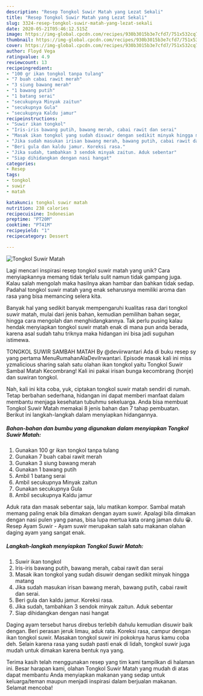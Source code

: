 ```yaml
---
description: "Resep Tongkol Suwir Matah yang Lezat Sekali"
title: "Resep Tongkol Suwir Matah yang Lezat Sekali"
slug: 3324-resep-tongkol-suwir-matah-yang-lezat-sekali
date: 2020-05-21T05:46:12.515Z
image: https://img-global.cpcdn.com/recipes/930b3015b3e7cfd7/751x532cq70/tongkol-suwir-matah-foto-resep-utama.jpg
thumbnail: https://img-global.cpcdn.com/recipes/930b3015b3e7cfd7/751x532cq70/tongkol-suwir-matah-foto-resep-utama.jpg
cover: https://img-global.cpcdn.com/recipes/930b3015b3e7cfd7/751x532cq70/tongkol-suwir-matah-foto-resep-utama.jpg
author: Floyd Vega
ratingvalue: 4.9
reviewcount: 13
recipeingredient:
- "100 gr ikan tongkol tanpa tulang"
- "7 buah cabai rawit merah"
- "3 siung bawang merah"
- "1 bawang putih"
- "1 batang serai"
- "secukupnya Minyak zaitun"
- "secukupnya Gula"
- "secukupnya Kaldu jamur"
recipeinstructions:
- "Suwir ikan tongkol"
- "Iris-iris bawang putih, bawang merah, cabai rawit dan serai"
- "Masak ikan tongkol yang sudah disuwir dengan sedikit minyak hingga matang"
- "Jika sudah masukan irisan bawang merah, bawang putih, cabai rawit dan serai."
- "Beri gula dan kaldu jamur. Koreksi rasa."
- "Jika sudah, tambahkan 3 sendok minyak zaitun. Aduk sebentar"
- "Siap dihidangkan dengan nasi hangat"
categories:
- Resep
tags:
- tongkol
- suwir
- matah

katakunci: tongkol suwir matah 
nutrition: 238 calories
recipecuisine: Indonesian
preptime: "PT20M"
cooktime: "PT41M"
recipeyield: "1"
recipecategory: Dessert

---
```



![Tongkol Suwir Matah](https://img-global.cpcdn.com/recipes/930b3015b3e7cfd7/751x532cq70/tongkol-suwir-matah-foto-resep-utama.jpg)

Lagi mencari inspirasi resep tongkol suwir matah yang unik? Cara menyiapkannya memang tidak terlalu sulit namun tidak gampang juga. Kalau salah mengolah maka hasilnya akan hambar dan bahkan tidak sedap. Padahal tongkol suwir matah yang enak seharusnya memiliki aroma dan rasa yang bisa memancing selera kita.

Banyak hal yang sedikit banyak mempengaruhi kualitas rasa dari tongkol suwir matah, mulai dari jenis bahan, kemudian pemilihan bahan segar, hingga cara mengolah dan menghidangkannya. Tak perlu pusing kalau hendak menyiapkan tongkol suwir matah enak di mana pun anda berada, karena asal sudah tahu triknya maka hidangan ini bisa jadi suguhan istimewa.

TONGKOL SUWIR SAMBAH MATAH By @deviirwantari Ada di buku resep sy yang pertama MenuRumahanAlaDeviIrwantari. Episode masak kali ini miss yzmalicious sharing salah satu olahan ikan tongkol yaitu Tongkol Suwir Sambal Matah Kecombrang! Kali ini pakai irisan bunga kecombrang (honje) dan suwiran tongkol.


Nah, kali ini kita coba, yuk, ciptakan tongkol suwir matah sendiri di rumah. Tetap berbahan sederhana, hidangan ini dapat memberi manfaat dalam membantu menjaga kesehatan tubuhmu sekeluarga. Anda bisa membuat Tongkol Suwir Matah memakai 8 jenis bahan dan 7 tahap pembuatan. Berikut ini langkah-langkah dalam menyiapkan hidangannya.

<!--inarticleads1-->

##### Bahan-bahan dan bumbu yang digunakan dalam menyiapkan Tongkol Suwir Matah:

1. Gunakan 100 gr ikan tongkol tanpa tulang
1. Gunakan 7 buah cabai rawit merah
1. Gunakan 3 siung bawang merah
1. Gunakan 1 bawang putih
1. Ambil 1 batang serai
1. Ambil secukupnya Minyak zaitun
1. Gunakan secukupnya Gula
1. Ambil secukupnya Kaldu jamur


Aduk rata dan masak sebentar saja, lalu matikan kompor. Sambal matah memang paling enak bila dimakan dengan ayam suwir. Apalagi bila dimakan dengan nasi pulen yang panas, bisa lupa mertua kata orang jaman dulu 😀. Resep Ayam Suwir - Ayam suwir merupakan salah satu makanan olahan daging ayam yang sangat enak. 

<!--inarticleads2-->

##### Langkah-langkah menyiapkan Tongkol Suwir Matah:

1. Suwir ikan tongkol
1. Iris-iris bawang putih, bawang merah, cabai rawit dan serai
1. Masak ikan tongkol yang sudah disuwir dengan sedikit minyak hingga matang
1. Jika sudah masukan irisan bawang merah, bawang putih, cabai rawit dan serai.
1. Beri gula dan kaldu jamur. Koreksi rasa.
1. Jika sudah, tambahkan 3 sendok minyak zaitun. Aduk sebentar
1. Siap dihidangkan dengan nasi hangat


Daging ayam tersebut harus direbus terlebih dahulu kemudian disuwir baik dengan. Beri perasan jeruk limau, aduk rata. Koreksi rasa, campur dengan ikan tongkol suwir. Masakan tongkol suwir ini pokoknya harus kamu coba deh. Selain karena rasa yang sudah pasti enak di lidah, tongkol suwir juga mudah untuk dimakan karena bentuk nya yang. 

Terima kasih telah menggunakan resep yang tim kami tampilkan di halaman ini. Besar harapan kami, olahan Tongkol Suwir Matah yang mudah di atas dapat membantu Anda menyiapkan makanan yang sedap untuk keluarga/teman maupun menjadi inspirasi dalam berjualan makanan. Selamat mencoba!
